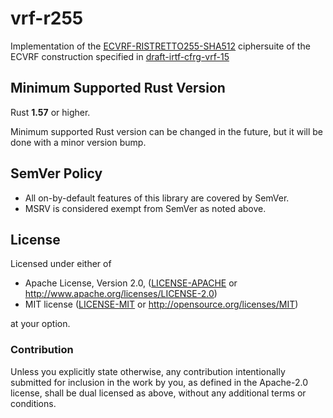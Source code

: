 # vrf-r255

Implementation of the [ECVRF-RISTRETTO255-SHA512](https://c2sp.org/vrf-r255)
ciphersuite of the ECVRF construction specified in
[draft-irtf-cfrg-vrf-15](https://www.ietf.org/archive/id/draft-irtf-cfrg-vrf-15.html)

## Minimum Supported Rust Version

Rust **1.57** or higher.

Minimum supported Rust version can be changed in the future, but it will be
done with a minor version bump.

## SemVer Policy

- All on-by-default features of this library are covered by SemVer.
- MSRV is considered exempt from SemVer as noted above.

## License

Licensed under either of

 * Apache License, Version 2.0, ([LICENSE-APACHE](../LICENSE-APACHE) or
   http://www.apache.org/licenses/LICENSE-2.0)
 * MIT license ([LICENSE-MIT](../LICENSE-MIT) or http://opensource.org/licenses/MIT)

at your option.

### Contribution

Unless you explicitly state otherwise, any contribution intentionally
submitted for inclusion in the work by you, as defined in the Apache-2.0
license, shall be dual licensed as above, without any additional terms or
conditions.
